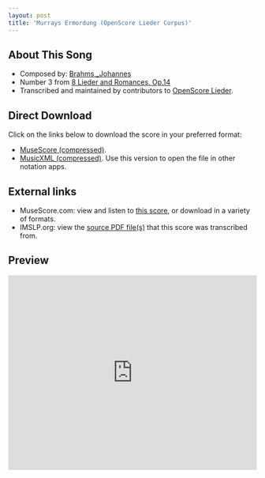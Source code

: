 ```yaml
---
layout: post
title: 'Murrays Ermordung (OpenScore Lieder Corpus)'
---
```


## About This Song

- Composed by: [Brahms,_Johannes](https://fourscoreandmore.org/openscore/lieder/Brahms,_Johannes)
- Number 3 from [8 Lieder and Romances, Op.14](https://fourscoreandmore.org/openscore/lieder/Brahms,_Johannes/8_Lieder_and_Romances,_Op.14)
- Transcribed and maintained by contributors to [OpenScore Lieder].

[OpenScore Lieder]: https://musescore.com/openscore-lieder-corpus

## Direct Download

Click on the links below to download the score in your preferred format:
- [MuseScore (compressed)](https://github.com/openscore/lieder/blob/main/scores/Brahms,_Johannes/8_Lieder_and_Romances,_Op.14/3_Murrays_Ermordung/lc5695734.mscz?raw=true).
- [MusicXML (compressed)](https://github.com/openscore/lieder/blob/main/scores/Brahms,_Johannes/8_Lieder_and_Romances,_Op.14/3_Murrays_Ermordung/lc5695734.mxl?raw=true). Use this version to open the file in other notation apps.

## External links

- MuseScore.com: view and listen to [this score][MuseScore], or download in a variety of formats.
- IMSLP.org: view the [source PDF file(s)][IMSLP] that this score was transcribed from.

[MuseScore]: https://musescore.com/score/5695734
[IMSLP]: https://imslp.org/wiki/Special:ReverseLookup/97693

## Preview

<iframe width="100%" height="394" src="https://musescore.com/openscore-lieder-corpus/scores/5695734/embed" frameborder="0" allowfullscreen allow="autoplay; fullscreen"></iframe>
